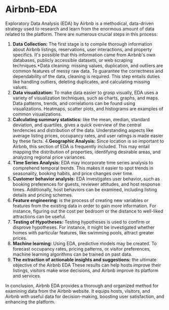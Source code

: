# Airbnb-EDA
Exploratory Data Analysis (EDA) by Airbnb is a methodical, data-driven strategy used to research and learn from the enormous amount of data related to the platform. There are numerous crucial steps in this process:
1. **Data Collection:** The first stage is to compile thorough information about Airbnb listings, reservations, user interactions, and property specifics. It's possible that this information came from Airbnb's own databases, publicly accessible datasets, or web scraping techniques.*Data cleaning: missing values, duplication, and outliers are common features of messy raw data. To guarantee the correctness and dependability of the data, cleaning is required. This step entails duties like handling outliers, deleting duplicates, and calculating missing values.
2. **Data visualization:** To make data easier to grasp visually, EDA uses a variety of visualization techniques, such as charts, graphs, and maps. Data patterns, trends, and correlations can be found using visualizations. Heatmaps, scatter plots, and histograms are examples of common visualizations.
3. **Calculating summary statistics:** like the mean, median, standard deviation, and quartiles, gives a quick overview of the central tendencies and distribution of the data. Understanding aspects like average listing prices, occupancy rates, and user ratings is made easier by these facts.
4.**Geographic Analysis:** Since location is so important to Airbnb, this section of EDA is frequently included. This may entail mapping the distribution of properties, identifying desirable areas, and analyzing regional price variances.
5. **Time Series Analysis:** EDA may incorporate time series analysis to comprehend temporal trends. This makes it easier to spot trends in seasonality, booking habits, and price changes over time.
6. **Customer behavior analysis:** EDA investigates user behavior, such as booking preferences for guests, reviewer attitudes, and host response times. Additionally, host behaviors can be examined, including listing details and pricing schemes.
7. **Feature engineering:** is the process of creating new variables or features from the existing data in order to gain more information. For instance, figuring out the cost per bedroom or the distance to well-liked attractions can be useful.
8. **Testing of Hypotheses:** Testing hypotheses is used to confirm or disprove hypotheses. For instance, it might be investigated whether homes with particular features, like swimming pools, attract greater prices.
9. **Machine learning:** Using EDA, predictive models may be created. To forecast occupancy rates, pricing patterns, or visitor preferences, machine learning algorithms can be trained on past data.
10. **The extraction of actionable insights and suggestions:** the ultimate objective of the Airbnb EDA These results can help hosts improve their listings, visitors make wise decisions, and Airbnb improve its platform and services.


In conclusion, Airbnb EDA provides a thorough and organized method for examining data from the Airbnb website. It equips hosts, visitors, and Airbnb with useful data for decision-making, boosting user satisfaction, and enhancing the platform.

